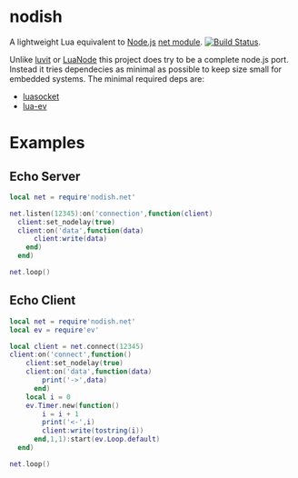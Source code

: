 nodish
==========

A lightweight Lua equivalent to [Node.js](http://nodejs.org) [net module](http://nodejs.org/api/net.html). [![Build Status](https://travis-ci.org/lipp/nodish.png?branch=master)](https://travis-ci.org/lipp/nodish).

Unlike [luvit](http://github.com/luvit/luvit) or [LuaNode](http://github.com/ignacio/luanode) this project does try to be a complete node.js port. Instead it tries dependecies as minimal as possible to keep size small for embedded systems. The minimal required deps are:

- [luasocket](http://github.com/diegonehab/luasocket)
- [lua-ev](http://github.com/brimworks/lua-ev)


Examples
========

Echo Server
-----------

```lua
local net = require'nodish.net'

net.listen(12345):on('connection',function(client)
  client:set_nodelay(true)
  client:on('data',function(data)
      client:write(data)
    end)
  end)

net.loop()    
```

Echo Client
-----------

```lua
local net = require'nodish.net'
local ev = require'ev'

local client = net.connect(12345)
client:on('connect',function()
    client:set_nodelay(true)
    client:on('data',function(data)
        print('->',data)
      end)
    local i = 0
    ev.Timer.new(function()
        i = i + 1
        print('<-',i)
        client:write(tostring(i))
      end,1,1):start(ev.Loop.default)
  end)

net.loop()
```




